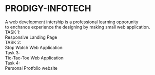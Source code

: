 # PRODIGY-INFOTECH
A web development intership is a professional learning opporunity <br>
to enchance experience the designing by making small web application. 
TASK 1: <br>
Responsive Landing Page <br>
TASK 2: <br>
Stop Watch Web Application <br>
Task 3:<br>
Tic-Tac-Toe Web Application <br>
Task 4:<br>
Personal Protfolio website
